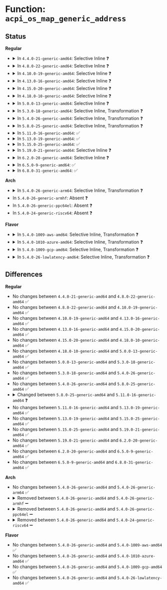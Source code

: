 # Function: <code>acpi_os_map_generic_address</code>

## Status
<b>Regular</b>
<ul>
<li>
<details>
<summary>In <code>4.4.0-21-generic-amd64</code>: Selective Inline ❓</summary>

```c
int acpi_os_map_generic_address(struct acpi_generic_address * gas)
```

```json
{
  "name": "acpi_os_map_generic_address",
  "collision_type": "Unique Global",
  "inline_type": "Selective",
  "funcs": [
    {
      "addr": 18446744071583537915,
      "name": "acpi_os_map_generic_address",
      "external": true,
      "loc": "drivers/acpi/osl.c:478",
      "file": "drivers/acpi/osl.c",
      "inline": "not declared, inlined",
      "caller_inline": [],
      "caller_func": [
        "drivers/acpi/osl.c:acpi_os_initialize",
        "drivers/acpi/osl.c:acpi_os_initialize",
        "drivers/acpi/osl.c:acpi_os_initialize",
        "drivers/acpi/osl.c:acpi_os_initialize",
        "drivers/acpi/osl.c:acpi_os_initialize",
        "drivers/acpi/apei/apei-base.c:apei_map_generic_address"
      ]
    }
  ],
  "symbols": [
    {
      "addr": 18446744071583537915,
      "name": "acpi_os_map_generic_address",
      "section": ".text",
      "bind": "STB_GLOBAL",
      "size": 74
    }
  ]
}
```
</details>
</li>
<li>
<details>
<summary>In <code>4.8.0-22-generic-amd64</code>: Selective Inline ❓</summary>

```c
int acpi_os_map_generic_address(struct acpi_generic_address * gas)
```

```json
{
  "name": "acpi_os_map_generic_address",
  "collision_type": "Unique Global",
  "inline_type": "Selective",
  "funcs": [
    {
      "addr": 18446744071583858880,
      "name": "acpi_os_map_generic_address",
      "external": true,
      "loc": "drivers/acpi/osl.c:436",
      "file": "drivers/acpi/osl.c",
      "inline": "not declared, inlined",
      "caller_inline": [],
      "caller_func": [
        "drivers/acpi/osl.c:acpi_os_initialize",
        "drivers/acpi/osl.c:acpi_os_initialize",
        "drivers/acpi/osl.c:acpi_os_initialize",
        "drivers/acpi/osl.c:acpi_os_initialize",
        "drivers/acpi/osl.c:acpi_os_initialize",
        "drivers/acpi/apei/apei-base.c:apei_map_generic_address"
      ]
    }
  ],
  "symbols": [
    {
      "addr": 18446744071583858880,
      "name": "acpi_os_map_generic_address",
      "section": ".text",
      "bind": "STB_GLOBAL",
      "size": 74
    }
  ]
}
```
</details>
</li>
<li>
<details>
<summary>In <code>4.10.0-19-generic-amd64</code>: Selective Inline ❓</summary>

```c
int acpi_os_map_generic_address(struct acpi_generic_address * gas)
```

```json
{
  "name": "acpi_os_map_generic_address",
  "collision_type": "Unique Global",
  "inline_type": "Selective",
  "funcs": [
    {
      "addr": 18446744071583997904,
      "name": "acpi_os_map_generic_address",
      "external": true,
      "loc": "drivers/acpi/osl.c:431",
      "file": "drivers/acpi/osl.c",
      "inline": "not declared, inlined",
      "caller_inline": [],
      "caller_func": [
        "drivers/acpi/osl.c:acpi_os_initialize",
        "drivers/acpi/osl.c:acpi_os_initialize",
        "drivers/acpi/osl.c:acpi_os_initialize",
        "drivers/acpi/osl.c:acpi_os_initialize",
        "drivers/acpi/osl.c:acpi_os_initialize",
        "drivers/acpi/apei/apei-base.c:apei_map_generic_address"
      ]
    }
  ],
  "symbols": [
    {
      "addr": 18446744071583997904,
      "name": "acpi_os_map_generic_address",
      "section": ".text",
      "bind": "STB_GLOBAL",
      "size": 74
    }
  ]
}
```
</details>
</li>
<li>
<details>
<summary>In <code>4.13.0-16-generic-amd64</code>: Selective Inline ❓</summary>

```c
int acpi_os_map_generic_address(struct acpi_generic_address * gas)
```

```json
{
  "name": "acpi_os_map_generic_address",
  "collision_type": "Unique Global",
  "inline_type": "Selective",
  "funcs": [
    {
      "addr": 18446744071584046256,
      "name": "acpi_os_map_generic_address",
      "external": true,
      "loc": "drivers/acpi/osl.c:430",
      "file": "drivers/acpi/osl.c",
      "inline": "not declared, inlined",
      "caller_inline": [],
      "caller_func": [
        "drivers/acpi/osl.c:acpi_os_initialize",
        "drivers/acpi/osl.c:acpi_os_initialize",
        "drivers/acpi/osl.c:acpi_os_initialize",
        "drivers/acpi/osl.c:acpi_os_initialize",
        "drivers/acpi/osl.c:acpi_os_initialize",
        "drivers/acpi/apei/apei-base.c:apei_map_generic_address"
      ]
    }
  ],
  "symbols": [
    {
      "addr": 18446744071584046256,
      "name": "acpi_os_map_generic_address",
      "section": ".text",
      "bind": "STB_GLOBAL",
      "size": 73
    }
  ]
}
```
</details>
</li>
<li>
<details>
<summary>In <code>4.15.0-20-generic-amd64</code>: Selective Inline ❓</summary>

```c
int acpi_os_map_generic_address(struct acpi_generic_address * gas)
```

```json
{
  "name": "acpi_os_map_generic_address",
  "collision_type": "Unique Global",
  "inline_type": "Selective",
  "funcs": [
    {
      "addr": 18446744071584310768,
      "name": "acpi_os_map_generic_address",
      "external": true,
      "loc": "drivers/acpi/osl.c:430",
      "file": "drivers/acpi/osl.c",
      "inline": "not declared, inlined",
      "caller_inline": [],
      "caller_func": [
        "drivers/acpi/osl.c:acpi_os_initialize",
        "drivers/acpi/osl.c:acpi_os_initialize",
        "drivers/acpi/osl.c:acpi_os_initialize",
        "drivers/acpi/osl.c:acpi_os_initialize",
        "drivers/acpi/osl.c:acpi_os_initialize",
        "drivers/acpi/apei/apei-base.c:apei_map_generic_address"
      ]
    }
  ],
  "symbols": [
    {
      "addr": 18446744071584310768,
      "name": "acpi_os_map_generic_address",
      "section": ".text",
      "bind": "STB_GLOBAL",
      "size": 73
    }
  ]
}
```
</details>
</li>
<li>
<details>
<summary>In <code>4.18.0-10-generic-amd64</code>: Selective Inline ❓</summary>

```c
int acpi_os_map_generic_address(struct acpi_generic_address * gas)
```

```json
{
  "name": "acpi_os_map_generic_address",
  "collision_type": "Unique Global",
  "inline_type": "Selective",
  "funcs": [
    {
      "addr": 18446744071584531024,
      "name": "acpi_os_map_generic_address",
      "external": true,
      "loc": "drivers/acpi/osl.c:435",
      "file": "drivers/acpi/osl.c",
      "inline": "not declared, inlined",
      "caller_inline": [],
      "caller_func": [
        "drivers/acpi/osl.c:acpi_os_initialize",
        "drivers/acpi/osl.c:acpi_os_initialize",
        "drivers/acpi/osl.c:acpi_os_initialize",
        "drivers/acpi/osl.c:acpi_os_initialize",
        "drivers/acpi/osl.c:acpi_os_initialize",
        "drivers/acpi/apei/apei-base.c:apei_map_generic_address"
      ]
    }
  ],
  "symbols": [
    {
      "addr": 18446744071584531024,
      "name": "acpi_os_map_generic_address",
      "section": ".text",
      "bind": "STB_GLOBAL",
      "size": 73
    }
  ]
}
```
</details>
</li>
<li>
<details>
<summary>In <code>5.0.0-13-generic-amd64</code>: Selective Inline ❓</summary>

```c
int acpi_os_map_generic_address(struct acpi_generic_address * gas)
```

```json
{
  "name": "acpi_os_map_generic_address",
  "collision_type": "Unique Global",
  "inline_type": "Selective",
  "funcs": [
    {
      "addr": 18446744071584628352,
      "name": "acpi_os_map_generic_address",
      "external": true,
      "loc": "drivers/acpi/osl.c:435",
      "file": "drivers/acpi/osl.c",
      "inline": "not declared, inlined",
      "caller_inline": [],
      "caller_func": [
        "drivers/acpi/osl.c:acpi_os_initialize",
        "drivers/acpi/osl.c:acpi_os_initialize",
        "drivers/acpi/osl.c:acpi_os_initialize",
        "drivers/acpi/osl.c:acpi_os_initialize",
        "drivers/acpi/osl.c:acpi_os_initialize",
        "drivers/acpi/apei/apei-base.c:apei_map_generic_address"
      ]
    }
  ],
  "symbols": [
    {
      "addr": 18446744071584628352,
      "name": "acpi_os_map_generic_address",
      "section": ".text",
      "bind": "STB_GLOBAL",
      "size": 73
    }
  ]
}
```
</details>
</li>
<li>
<details>
<summary>In <code>5.3.0-18-generic-amd64</code>: Selective Inline, Transformation ❓</summary>

```c
int acpi_os_map_generic_address(struct acpi_generic_address * gas)
```

```json
{
  "name": "acpi_os_map_generic_address",
  "collision_type": "Unique Global",
  "inline_type": "Selective",
  "funcs": [
    {
      "addr": 18446744071604995599,
      "name": "acpi_os_map_generic_address",
      "external": true,
      "loc": "drivers/acpi/osl.c:421",
      "file": "drivers/acpi/osl.c",
      "inline": "not declared, inlined",
      "caller_inline": [
        "drivers/acpi/osl.c:acpi_os_initialize",
        "drivers/acpi/osl.c:acpi_os_initialize",
        "drivers/acpi/osl.c:acpi_os_initialize",
        "drivers/acpi/osl.c:acpi_os_initialize",
        "drivers/acpi/osl.c:acpi_os_initialize"
      ],
      "caller_func": [
        "drivers/acpi/osl.c:acpi_os_initialize",
        "drivers/acpi/osl.c:acpi_os_initialize",
        "drivers/acpi/osl.c:acpi_os_initialize",
        "drivers/acpi/osl.c:acpi_os_initialize",
        "drivers/acpi/osl.c:acpi_os_initialize",
        "drivers/acpi/apei/apei-base.c:apei_map_generic_address"
      ]
    }
  ],
  "symbols": [
    {
      "addr": 18446744071584828000,
      "name": "acpi_os_map_generic_address.part.0",
      "section": ".text",
      "bind": "STB_LOCAL",
      "size": 60
    },
    {
      "addr": 18446744071584828064,
      "name": "acpi_os_map_generic_address",
      "section": ".text",
      "bind": "STB_GLOBAL",
      "size": 24
    }
  ]
}
```
</details>
</li>
<li>
<details>
<summary>In <code>5.4.0-26-generic-amd64</code>: Selective Inline, Transformation ❓</summary>

```c
int acpi_os_map_generic_address(struct acpi_generic_address * gas)
```

```json
{
  "name": "acpi_os_map_generic_address",
  "collision_type": "Unique Global",
  "inline_type": "Selective",
  "funcs": [
    {
      "addr": 18446744071605032832,
      "name": "acpi_os_map_generic_address",
      "external": true,
      "loc": "drivers/acpi/osl.c:439",
      "file": "drivers/acpi/osl.c",
      "inline": "not declared, inlined",
      "caller_inline": [
        "drivers/acpi/osl.c:acpi_os_initialize",
        "drivers/acpi/osl.c:acpi_os_initialize",
        "drivers/acpi/osl.c:acpi_os_initialize",
        "drivers/acpi/osl.c:acpi_os_initialize",
        "drivers/acpi/osl.c:acpi_os_initialize"
      ],
      "caller_func": [
        "drivers/acpi/osl.c:acpi_os_initialize",
        "drivers/acpi/osl.c:acpi_os_initialize",
        "drivers/acpi/osl.c:acpi_os_initialize",
        "drivers/acpi/osl.c:acpi_os_initialize",
        "drivers/acpi/osl.c:acpi_os_initialize",
        "drivers/acpi/apei/apei-base.c:apei_map_generic_address"
      ]
    }
  ],
  "symbols": [
    {
      "addr": 18446744071584963808,
      "name": "acpi_os_map_generic_address.part.0",
      "section": ".text",
      "bind": "STB_LOCAL",
      "size": 60
    },
    {
      "addr": 18446744071584963872,
      "name": "acpi_os_map_generic_address",
      "section": ".text",
      "bind": "STB_GLOBAL",
      "size": 24
    }
  ]
}
```
</details>
</li>
<li>
<details>
<summary>In <code>5.8.0-25-generic-amd64</code>: Selective Inline, Transformation ❓</summary>

```c
int acpi_os_map_generic_address(struct acpi_generic_address * gas)
```

```json
{
  "name": "acpi_os_map_generic_address",
  "collision_type": "Unique Global",
  "inline_type": "Selective",
  "funcs": [
    {
      "addr": 18446744071609321624,
      "name": "acpi_os_map_generic_address",
      "external": true,
      "loc": "drivers/acpi/osl.c:439",
      "file": "drivers/acpi/osl.c",
      "inline": "not declared, inlined",
      "caller_inline": [
        "drivers/acpi/osl.c:acpi_os_initialize"
      ],
      "caller_func": [
        "drivers/acpi/osl.c:acpi_os_initialize",
        "drivers/acpi/osl.c:acpi_os_initialize",
        "drivers/acpi/osl.c:acpi_os_initialize",
        "drivers/acpi/osl.c:acpi_os_initialize",
        "drivers/acpi/osl.c:acpi_os_initialize",
        "drivers/acpi/apei/apei-base.c:apei_exec_pre_map_gars"
      ]
    }
  ],
  "symbols": [
    {
      "addr": 18446744071585659792,
      "name": "acpi_os_map_generic_address.part.0",
      "section": ".text",
      "bind": "STB_LOCAL",
      "size": 60
    },
    {
      "addr": 18446744071585659856,
      "name": "acpi_os_map_generic_address",
      "section": ".text",
      "bind": "STB_GLOBAL",
      "size": 24
    }
  ]
}
```
</details>
</li>
<li>
<details>
<summary>In <code>5.11.0-16-generic-amd64</code>: ✅</summary>

```c
void * acpi_os_map_generic_address(struct acpi_generic_address * gas)
```

```json
{
  "name": "acpi_os_map_generic_address",
  "collision_type": "Unique Global",
  "inline_type": "No",
  "funcs": [
    {
      "addr": 18446744071585785440,
      "name": "acpi_os_map_generic_address",
      "external": true,
      "loc": "drivers/acpi/osl.c:450",
      "file": "drivers/acpi/osl.c",
      "inline": "seen, unknown",
      "caller_inline": [],
      "caller_func": [
        "drivers/acpi/osl.c:acpi_os_initialize",
        "drivers/acpi/osl.c:acpi_os_initialize",
        "drivers/acpi/osl.c:acpi_os_initialize",
        "drivers/acpi/osl.c:acpi_os_initialize",
        "drivers/acpi/osl.c:acpi_os_initialize",
        "drivers/acpi/apei/apei-base.c:apei_exec_pre_map_gars"
      ]
    }
  ],
  "symbols": [
    {
      "addr": 18446744071585785440,
      "name": "acpi_os_map_generic_address",
      "section": ".text",
      "bind": "STB_GLOBAL",
      "size": 56
    }
  ]
}
```
</details>
</li>
<li>
<details>
<summary>In <code>5.13.0-19-generic-amd64</code>: ✅</summary>

```c
void * acpi_os_map_generic_address(struct acpi_generic_address * gas)
```

```json
{
  "name": "acpi_os_map_generic_address",
  "collision_type": "Unique Global",
  "inline_type": "No",
  "funcs": [
    {
      "addr": 18446744071585665904,
      "name": "acpi_os_map_generic_address",
      "external": true,
      "loc": "drivers/acpi/osl.c:453",
      "file": "drivers/acpi/osl.c",
      "inline": "seen, unknown",
      "caller_inline": [],
      "caller_func": [
        "drivers/acpi/osl.c:acpi_os_initialize",
        "drivers/acpi/osl.c:acpi_os_initialize",
        "drivers/acpi/osl.c:acpi_os_initialize",
        "drivers/acpi/osl.c:acpi_os_initialize",
        "drivers/acpi/osl.c:acpi_os_initialize",
        "drivers/acpi/apei/apei-base.c:apei_exec_pre_map_gars"
      ]
    }
  ],
  "symbols": [
    {
      "addr": 18446744071585665904,
      "name": "acpi_os_map_generic_address",
      "section": ".text",
      "bind": "STB_GLOBAL",
      "size": 56
    }
  ]
}
```
</details>
</li>
<li>
<details>
<summary>In <code>5.15.0-25-generic-amd64</code>: ✅</summary>

```c
void * acpi_os_map_generic_address(struct acpi_generic_address * gas)
```

```json
{
  "name": "acpi_os_map_generic_address",
  "collision_type": "Unique Global",
  "inline_type": "No",
  "funcs": [
    {
      "addr": 18446744071586145360,
      "name": "acpi_os_map_generic_address",
      "external": true,
      "loc": "drivers/acpi/osl.c:453",
      "file": "drivers/acpi/osl.c",
      "inline": "seen, unknown",
      "caller_inline": [],
      "caller_func": [
        "drivers/acpi/osl.c:acpi_os_initialize",
        "drivers/acpi/osl.c:acpi_os_initialize",
        "drivers/acpi/osl.c:acpi_os_initialize",
        "drivers/acpi/osl.c:acpi_os_initialize",
        "drivers/acpi/osl.c:acpi_os_initialize",
        "drivers/acpi/apei/apei-base.c:apei_exec_pre_map_gars"
      ]
    }
  ],
  "symbols": [
    {
      "addr": 18446744071586145360,
      "name": "acpi_os_map_generic_address",
      "section": ".text",
      "bind": "STB_GLOBAL",
      "size": 56
    }
  ]
}
```
</details>
</li>
<li>
<details>
<summary>In <code>5.19.0-21-generic-amd64</code>: Selective Inline ❓</summary>

```c
void * acpi_os_map_generic_address(struct acpi_generic_address * gas)
```

```json
{
  "name": "acpi_os_map_generic_address",
  "collision_type": "Unique Global",
  "inline_type": "Selective",
  "funcs": [
    {
      "addr": 18446744071587377648,
      "name": "acpi_os_map_generic_address",
      "external": true,
      "loc": "drivers/acpi/osl.c:452",
      "file": "drivers/acpi/osl.c",
      "inline": "not declared, inlined",
      "caller_inline": [],
      "caller_func": [
        "drivers/acpi/osl.c:acpi_os_initialize",
        "drivers/acpi/osl.c:acpi_os_initialize",
        "drivers/acpi/osl.c:acpi_os_initialize",
        "drivers/acpi/osl.c:acpi_os_initialize",
        "drivers/acpi/osl.c:acpi_os_initialize",
        "drivers/acpi/apei/apei-base.c:apei_exec_pre_map_gars"
      ]
    }
  ],
  "symbols": [
    {
      "addr": 18446744071587377648,
      "name": "acpi_os_map_generic_address",
      "section": ".text",
      "bind": "STB_GLOBAL",
      "size": 86
    }
  ]
}
```
</details>
</li>
<li>
<details>
<summary>In <code>6.2.0-20-generic-amd64</code>: Selective Inline ❓</summary>

```c
void * acpi_os_map_generic_address(struct acpi_generic_address * gas)
```

```json
{
  "name": "acpi_os_map_generic_address",
  "collision_type": "Unique Global",
  "inline_type": "Selective",
  "funcs": [
    {
      "addr": 18446744071628000861,
      "name": "acpi_os_map_generic_address",
      "external": true,
      "loc": "drivers/acpi/osl.c:452",
      "file": "drivers/acpi/osl.c",
      "inline": "not declared, inlined",
      "caller_inline": [
        "drivers/acpi/osl.c:acpi_os_initialize",
        "drivers/acpi/osl.c:acpi_os_initialize",
        "drivers/acpi/osl.c:acpi_os_initialize",
        "drivers/acpi/osl.c:acpi_os_initialize",
        "drivers/acpi/osl.c:acpi_os_initialize"
      ],
      "caller_func": [
        "drivers/acpi/apei/apei-base.c:apei_exec_pre_map_gars"
      ]
    }
  ],
  "symbols": [
    {
      "addr": 18446744071588627264,
      "name": "acpi_os_map_generic_address",
      "section": ".text",
      "bind": "STB_GLOBAL",
      "size": 86
    }
  ]
}
```
</details>
</li>
<li>
<details>
<summary>In <code>6.5.0-9-generic-amd64</code>: ✅</summary>

```c
void * acpi_os_map_generic_address(struct acpi_generic_address * gas)
```

```json
{
  "name": "acpi_os_map_generic_address",
  "collision_type": "Unique Global",
  "inline_type": "No",
  "funcs": [
    {
      "addr": 18446744071588915024,
      "name": "acpi_os_map_generic_address",
      "external": true,
      "loc": "drivers/acpi/osl.c:452",
      "file": "drivers/acpi/osl.c",
      "inline": "seen, unknown",
      "caller_inline": [],
      "caller_func": [
        "drivers/acpi/osl.c:acpi_os_initialize",
        "drivers/acpi/osl.c:acpi_os_initialize",
        "drivers/acpi/osl.c:acpi_os_initialize",
        "drivers/acpi/osl.c:acpi_os_initialize",
        "drivers/acpi/osl.c:acpi_os_initialize",
        "drivers/acpi/apei/apei-base.c:apei_exec_pre_map_gars"
      ]
    }
  ],
  "symbols": [
    {
      "addr": 18446744071588915024,
      "name": "acpi_os_map_generic_address",
      "section": ".text",
      "bind": "STB_GLOBAL",
      "size": 86
    }
  ]
}
```
</details>
</li>
<li>
<details>
<summary>In <code>6.8.0-31-generic-amd64</code>: ✅</summary>

```c
void * acpi_os_map_generic_address(struct acpi_generic_address * gas)
```

```json
{
  "name": "acpi_os_map_generic_address",
  "collision_type": "Unique Global",
  "inline_type": "No",
  "funcs": [
    {
      "addr": 18446744071589211088,
      "name": "acpi_os_map_generic_address",
      "external": true,
      "loc": "drivers/acpi/osl.c:452",
      "file": "drivers/acpi/osl.c",
      "inline": "seen, unknown",
      "caller_inline": [],
      "caller_func": [
        "drivers/acpi/osl.c:acpi_os_initialize",
        "drivers/acpi/osl.c:acpi_os_initialize",
        "drivers/acpi/osl.c:acpi_os_initialize",
        "drivers/acpi/osl.c:acpi_os_initialize",
        "drivers/acpi/osl.c:acpi_os_initialize",
        "drivers/acpi/apei/apei-base.c:apei_exec_pre_map_gars"
      ]
    }
  ],
  "symbols": [
    {
      "addr": 18446744071589211088,
      "name": "acpi_os_map_generic_address",
      "section": ".text",
      "bind": "STB_GLOBAL",
      "size": 86
    }
  ]
}
```
</details>
</li>
</ul>
<b>Arch</b>
<ul>
<li>
<details>
<summary>In <code>5.4.0-26-generic-arm64</code>: Selective Inline, Transformation ❓</summary>

```c
int acpi_os_map_generic_address(struct acpi_generic_address * gas)
```

```json
{
  "name": "acpi_os_map_generic_address",
  "collision_type": "Unique Global",
  "inline_type": "Selective",
  "funcs": [
    {
      "addr": 18446603336511113688,
      "name": "acpi_os_map_generic_address",
      "external": true,
      "loc": "drivers/acpi/osl.c:439",
      "file": "drivers/acpi/osl.c",
      "inline": "not declared, inlined",
      "caller_inline": [
        "drivers/acpi/osl.c:acpi_os_initialize",
        "drivers/acpi/osl.c:acpi_os_initialize",
        "drivers/acpi/osl.c:acpi_os_initialize",
        "drivers/acpi/osl.c:acpi_os_initialize",
        "drivers/acpi/osl.c:acpi_os_initialize"
      ],
      "caller_func": [
        "drivers/acpi/osl.c:acpi_os_initialize",
        "drivers/acpi/osl.c:acpi_os_initialize",
        "drivers/acpi/osl.c:acpi_os_initialize",
        "drivers/acpi/osl.c:acpi_os_initialize",
        "drivers/acpi/osl.c:acpi_os_initialize",
        "drivers/acpi/apei/apei-base.c:apei_map_generic_address"
      ]
    }
  ],
  "symbols": [
    {
      "addr": 18446603336497378008,
      "name": "acpi_os_map_generic_address.part.0",
      "section": ".text",
      "bind": "STB_LOCAL",
      "size": 80
    },
    {
      "addr": 18446603336497378088,
      "name": "acpi_os_map_generic_address",
      "section": ".text",
      "bind": "STB_GLOBAL",
      "size": 68
    }
  ]
}
```
</details>
</li>
<li>
In <code>5.4.0-26-generic-armhf</code>: Absent ❓
</li>
<li>
In <code>5.4.0-26-generic-ppc64el</code>: Absent ❓
</li>
<li>
In <code>5.4.0-24-generic-riscv64</code>: Absent ❓
</li>
</ul>
<b>Flavor</b>
<ul>
<li>
<details>
<summary>In <code>5.4.0-1009-aws-amd64</code>: Selective Inline, Transformation ❓</summary>

```c
int acpi_os_map_generic_address(struct acpi_generic_address * gas)
```

```json
{
  "name": "acpi_os_map_generic_address",
  "collision_type": "Unique Global",
  "inline_type": "Selective",
  "funcs": [
    {
      "addr": 18446744071604937964,
      "name": "acpi_os_map_generic_address",
      "external": true,
      "loc": "drivers/acpi/osl.c:439",
      "file": "drivers/acpi/osl.c",
      "inline": "not declared, inlined",
      "caller_inline": [
        "drivers/acpi/osl.c:acpi_os_initialize",
        "drivers/acpi/osl.c:acpi_os_initialize",
        "drivers/acpi/osl.c:acpi_os_initialize",
        "drivers/acpi/osl.c:acpi_os_initialize",
        "drivers/acpi/osl.c:acpi_os_initialize"
      ],
      "caller_func": [
        "drivers/acpi/osl.c:acpi_os_initialize",
        "drivers/acpi/osl.c:acpi_os_initialize",
        "drivers/acpi/osl.c:acpi_os_initialize",
        "drivers/acpi/osl.c:acpi_os_initialize",
        "drivers/acpi/osl.c:acpi_os_initialize"
      ]
    }
  ],
  "symbols": [
    {
      "addr": 18446744071584913984,
      "name": "acpi_os_map_generic_address.part.0",
      "section": ".text",
      "bind": "STB_LOCAL",
      "size": 60
    },
    {
      "addr": 18446744071584914048,
      "name": "acpi_os_map_generic_address",
      "section": ".text",
      "bind": "STB_GLOBAL",
      "size": 24
    }
  ]
}
```
</details>
</li>
<li>
<details>
<summary>In <code>5.4.0-1010-azure-amd64</code>: Selective Inline, Transformation ❓</summary>

```c
int acpi_os_map_generic_address(struct acpi_generic_address * gas)
```

```json
{
  "name": "acpi_os_map_generic_address",
  "collision_type": "Unique Global",
  "inline_type": "Selective",
  "funcs": [
    {
      "addr": 18446744071604905221,
      "name": "acpi_os_map_generic_address",
      "external": true,
      "loc": "drivers/acpi/osl.c:439",
      "file": "drivers/acpi/osl.c",
      "inline": "not declared, inlined",
      "caller_inline": [
        "drivers/acpi/osl.c:acpi_os_initialize",
        "drivers/acpi/osl.c:acpi_os_initialize",
        "drivers/acpi/osl.c:acpi_os_initialize",
        "drivers/acpi/osl.c:acpi_os_initialize",
        "drivers/acpi/osl.c:acpi_os_initialize"
      ],
      "caller_func": [
        "drivers/acpi/osl.c:acpi_os_initialize",
        "drivers/acpi/osl.c:acpi_os_initialize",
        "drivers/acpi/osl.c:acpi_os_initialize",
        "drivers/acpi/osl.c:acpi_os_initialize",
        "drivers/acpi/osl.c:acpi_os_initialize",
        "drivers/acpi/apei/apei-base.c:apei_map_generic_address"
      ]
    }
  ],
  "symbols": [
    {
      "addr": 18446744071584819920,
      "name": "acpi_os_map_generic_address.part.0",
      "section": ".text",
      "bind": "STB_LOCAL",
      "size": 60
    },
    {
      "addr": 18446744071584819984,
      "name": "acpi_os_map_generic_address",
      "section": ".text",
      "bind": "STB_GLOBAL",
      "size": 24
    }
  ]
}
```
</details>
</li>
<li>
<details>
<summary>In <code>5.4.0-1009-gcp-amd64</code>: Selective Inline, Transformation ❓</summary>

```c
int acpi_os_map_generic_address(struct acpi_generic_address * gas)
```

```json
{
  "name": "acpi_os_map_generic_address",
  "collision_type": "Unique Global",
  "inline_type": "Selective",
  "funcs": [
    {
      "addr": 18446744071605015420,
      "name": "acpi_os_map_generic_address",
      "external": true,
      "loc": "drivers/acpi/osl.c:439",
      "file": "drivers/acpi/osl.c",
      "inline": "not declared, inlined",
      "caller_inline": [
        "drivers/acpi/osl.c:acpi_os_initialize",
        "drivers/acpi/osl.c:acpi_os_initialize",
        "drivers/acpi/osl.c:acpi_os_initialize",
        "drivers/acpi/osl.c:acpi_os_initialize",
        "drivers/acpi/osl.c:acpi_os_initialize"
      ],
      "caller_func": [
        "drivers/acpi/osl.c:acpi_os_initialize",
        "drivers/acpi/osl.c:acpi_os_initialize",
        "drivers/acpi/osl.c:acpi_os_initialize",
        "drivers/acpi/osl.c:acpi_os_initialize",
        "drivers/acpi/osl.c:acpi_os_initialize",
        "drivers/acpi/apei/apei-base.c:apei_map_generic_address"
      ]
    }
  ],
  "symbols": [
    {
      "addr": 18446744071584915392,
      "name": "acpi_os_map_generic_address.part.0",
      "section": ".text",
      "bind": "STB_LOCAL",
      "size": 60
    },
    {
      "addr": 18446744071584915456,
      "name": "acpi_os_map_generic_address",
      "section": ".text",
      "bind": "STB_GLOBAL",
      "size": 24
    }
  ]
}
```
</details>
</li>
<li>
<details>
<summary>In <code>5.4.0-26-lowlatency-amd64</code>: Selective Inline, Transformation ❓</summary>

```c
int acpi_os_map_generic_address(struct acpi_generic_address * gas)
```

```json
{
  "name": "acpi_os_map_generic_address",
  "collision_type": "Unique Global",
  "inline_type": "Selective",
  "funcs": [
    {
      "addr": 18446744071605037012,
      "name": "acpi_os_map_generic_address",
      "external": true,
      "loc": "drivers/acpi/osl.c:439",
      "file": "drivers/acpi/osl.c",
      "inline": "not declared, inlined",
      "caller_inline": [
        "drivers/acpi/osl.c:acpi_os_initialize",
        "drivers/acpi/osl.c:acpi_os_initialize",
        "drivers/acpi/osl.c:acpi_os_initialize",
        "drivers/acpi/osl.c:acpi_os_initialize",
        "drivers/acpi/osl.c:acpi_os_initialize"
      ],
      "caller_func": [
        "drivers/acpi/osl.c:acpi_os_initialize",
        "drivers/acpi/osl.c:acpi_os_initialize",
        "drivers/acpi/osl.c:acpi_os_initialize",
        "drivers/acpi/osl.c:acpi_os_initialize",
        "drivers/acpi/osl.c:acpi_os_initialize",
        "drivers/acpi/apei/apei-base.c:apei_map_generic_address"
      ]
    }
  ],
  "symbols": [
    {
      "addr": 18446744071585021472,
      "name": "acpi_os_map_generic_address.part.0",
      "section": ".text",
      "bind": "STB_LOCAL",
      "size": 60
    },
    {
      "addr": 18446744071585021536,
      "name": "acpi_os_map_generic_address",
      "section": ".text",
      "bind": "STB_GLOBAL",
      "size": 24
    }
  ]
}
```
</details>
</li>
</ul>

## Differences
<b>Regular</b>
<ul>
<li>
No changes between <code>4.4.0-21-generic-amd64</code> and <code>4.8.0-22-generic-amd64</code> ✅
</li>
<li>
No changes between <code>4.8.0-22-generic-amd64</code> and <code>4.10.0-19-generic-amd64</code> ✅
</li>
<li>
No changes between <code>4.10.0-19-generic-amd64</code> and <code>4.13.0-16-generic-amd64</code> ✅
</li>
<li>
No changes between <code>4.13.0-16-generic-amd64</code> and <code>4.15.0-20-generic-amd64</code> ✅
</li>
<li>
No changes between <code>4.15.0-20-generic-amd64</code> and <code>4.18.0-10-generic-amd64</code> ✅
</li>
<li>
No changes between <code>4.18.0-10-generic-amd64</code> and <code>5.0.0-13-generic-amd64</code> ✅
</li>
<li>
No changes between <code>5.0.0-13-generic-amd64</code> and <code>5.3.0-18-generic-amd64</code> ✅
</li>
<li>
No changes between <code>5.3.0-18-generic-amd64</code> and <code>5.4.0-26-generic-amd64</code> ✅
</li>
<li>
No changes between <code>5.4.0-26-generic-amd64</code> and <code>5.8.0-25-generic-amd64</code> ✅
</li>
<li>
<details>
<summary>Changed between <code>5.8.0-25-generic-amd64</code> and <code>5.11.0-16-generic-amd64</code> ❓</summary>
<ul>
<li>
<b>Return type changed. </b>
<code>int</code> ➡️ <code>void *</code>
</li>
</ul>
</details>
</li>
<li>
No changes between <code>5.11.0-16-generic-amd64</code> and <code>5.13.0-19-generic-amd64</code> ✅
</li>
<li>
No changes between <code>5.13.0-19-generic-amd64</code> and <code>5.15.0-25-generic-amd64</code> ✅
</li>
<li>
No changes between <code>5.15.0-25-generic-amd64</code> and <code>5.19.0-21-generic-amd64</code> ✅
</li>
<li>
No changes between <code>5.19.0-21-generic-amd64</code> and <code>6.2.0-20-generic-amd64</code> ✅
</li>
<li>
No changes between <code>6.2.0-20-generic-amd64</code> and <code>6.5.0-9-generic-amd64</code> ✅
</li>
<li>
No changes between <code>6.5.0-9-generic-amd64</code> and <code>6.8.0-31-generic-amd64</code> ✅
</li>
</ul>
<b>Arch</b>
<ul>
<li>
No changes between <code>5.4.0-26-generic-amd64</code> and <code>5.4.0-26-generic-arm64</code> ✅
</li>
<li>
<details>
<summary>Removed between <code>5.4.0-26-generic-amd64</code> and <code>5.4.0-26-generic-armhf</code> ➖</summary>

```c
int acpi_os_map_generic_address(struct acpi_generic_address * gas)
```
</details>
</li>
<li>
<details>
<summary>Removed between <code>5.4.0-26-generic-amd64</code> and <code>5.4.0-26-generic-ppc64el</code> ➖</summary>

```c
int acpi_os_map_generic_address(struct acpi_generic_address * gas)
```
</details>
</li>
<li>
<details>
<summary>Removed between <code>5.4.0-26-generic-amd64</code> and <code>5.4.0-24-generic-riscv64</code> ➖</summary>

```c
int acpi_os_map_generic_address(struct acpi_generic_address * gas)
```
</details>
</li>
</ul>
<b>Flavor</b>
<ul>
<li>
No changes between <code>5.4.0-26-generic-amd64</code> and <code>5.4.0-1009-aws-amd64</code> ✅
</li>
<li>
No changes between <code>5.4.0-26-generic-amd64</code> and <code>5.4.0-1010-azure-amd64</code> ✅
</li>
<li>
No changes between <code>5.4.0-26-generic-amd64</code> and <code>5.4.0-1009-gcp-amd64</code> ✅
</li>
<li>
No changes between <code>5.4.0-26-generic-amd64</code> and <code>5.4.0-26-lowlatency-amd64</code> ✅
</li>
</ul>

